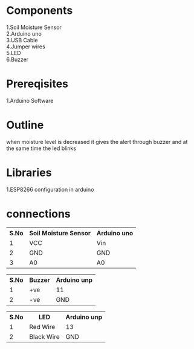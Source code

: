 # Components
1.Soil Moisture Sensor<br>
2.Arduino uno<br>
3.USB Cable<br>
4.Jumper wires<br>
5.LED<br>
6.Buzzer<br>

# Prereqisites
1.Arduino Software<br>

# Outline
when moisture level is decreased it gives the alert through buzzer and at the same time the led blinks

# Libraries
1.ESP8266 configuration in arduino<br>

# connections
<table>
  <tr>
    <th>S.No</th>
    <th>Soil Moisture Sensor</th>
    <th>Arduino  uno</th>
  </tr>
  <tr>
    <td>1</td>
    <td>VCC</td>
    <td>Vin</td>
  </tr>
  <tr>
    <td>2</td>
    <td>GND</td>
    <td>GND</td>
  </tr>
  <tr>
    <td>3</td>
    <td>A0</td>
    <td>A0</td>
  </tr>
  </table>
  
  <table>
  <tr>
    <th>S.No</th>
    <th>Buzzer</th>
    <th>Arduino unp</th>
  </tr>
  <tr>
    <td>1</td>
    <td>+ve</td>
    <td>11</td>
  </tr>
  <tr>
    <td>2</td>
    <td>-ve</td>
    <td>GND</td>
  </tr>
 </table>
 
 <table>
  <tr>
    <th>S.No</th>
    <th>LED</th>
    <th>Arduino unp</th>
  </tr>
  <tr>
    <td>1</td>
    <td>Red Wire</td>
    <td>13</td>
  </tr>
  <tr>
    <td>2</td>
    <td>Black Wire</td>
    <td>GND</td>
  </tr>
 </table>

